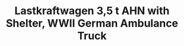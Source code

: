 ---
layout: product
title: "Lastkraftwagen 3,5 t AHN with Shelter, WWII German Ambulance Truck"
price: "TBA" 
desc: "Maketa"
img_path: "/assets/img/ICM 35417.webp"
brand: "N/A"
available: false
special_offer: false
new: false
soon: false
cat: "010000"
subcat: "013600"
subsubcat: "0N/A"
sifra: "ICM 35417"
popular: false
spec: false
---